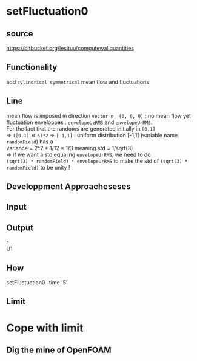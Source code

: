 # setFluctuation0

## source
https://bitbucket.org/lesituu/computewallquantities

## Functionality
add `cylindrical symmetrical` mean flow and fluctuations

## Line
mean flow is imposed in direction `vector n_ (0, 0, 0)` : no mean flow yet   
fluctuation enveloppes : `envelopeUzRMS` and `envelopeUrRMS`.   
For the fact that the randoms are generated initially in `[0,1]`   
=> `([0,1]-0.5)*2` => `[-1,1]` : uniform distribution [-1,1] (variable name `randomField`) has a   
variance = 2^2 * 1/12 = 1/3 meaning std = 1/sqrt(3)   
=> if we want a std equaling `envelopeUrRMS`, we need to do   
` (sqrt(3) * randomField) * envelopeUrRMS ` to make the std of `(sqrt(3) * randomField)` to be unity !

## Developpment Approacheseses

## Input

## Output
r   
U1

## How
setFluctuation0 -time '5'

## Limit

# Cope with limit

## Dig the mine of OpenFOAM
